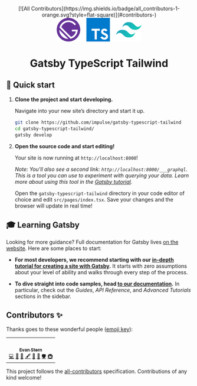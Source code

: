 <p align="center">
<!-- ALL-CONTRIBUTORS-BADGE:START - Do not remove or modify this section -->
[![All Contributors](https://img.shields.io/badge/all_contributors-1-orange.svg?style=flat-square)](#contributors-)
<!-- ALL-CONTRIBUTORS-BADGE:END -->
  <a href="https://gatsby-typescript-tailwind.netlify.com/">
    <img alt="Gatsby TypeScript Tailwind" src="./docs/logo.svg" width="230" />
  </a>
</p>
<h1 align="center">
Gatsby TypeScript Tailwind
</h1>

## 🚀 Quick start

1.  **Clone the project and start developing.**

    Navigate into your new site’s directory and start it up.

    ```zsh
    git clone https://github.com/impulse/gatsby-typescript-tailwind
    cd gatsby-typescript-tailwind/
    gatsby develop
    ```

1.  **Open the source code and start editing!**

    Your site is now running at `http://localhost:8000`!

    _Note: You'll also see a second link: _`http://localhost:8000/___graphql`_. This is a tool you can use to experiment with querying your data. Learn more about using this tool in the [Gatsby tutorial](https://www.gatsbyjs.org/tutorial/part-five/#introducing-graphiql)._

    Open the `gatsby-typescript-tailwind` directory in your code editor of choice and edit `src/pages/index.tsx`. Save your changes and the browser will update in real time!

## 🎓 Learning Gatsby

Looking for more guidance? Full documentation for Gatsby lives [on the website](https://www.gatsbyjs.org/). Here are some places to start:

- **For most developers, we recommend starting with our [in-depth tutorial for creating a site with Gatsby](https://www.gatsbyjs.org/tutorial/).** It starts with zero assumptions about your level of ability and walks through every step of the process.

- **To dive straight into code samples, head [to our documentation](https://www.gatsbyjs.org/docs/).** In particular, check out the _Guides_, _API Reference_, and _Advanced Tutorials_ sections in the sidebar.

## Contributors ✨

Thanks goes to these wonderful people ([emoji key](https://allcontributors.org/docs/en/emoji-key)):

<!-- ALL-CONTRIBUTORS-LIST:START - Do not remove or modify this section -->
<!-- prettier-ignore-start -->
<!-- markdownlint-disable -->
<table>
  <tr>
    <td align="center"><a href="https://www.machineservant.com/"><img src="https://avatars3.githubusercontent.com/u/264836?v=4?s=100" width="100px;" alt=""/><br /><sub><b>Evan Stern</b></sub></a><br /><a href="https://github.com/Machine-Servant/MachineServant-3.0/commits?author=evanstern" title="Code">💻</a> <a href="#blog-evanstern" title="Blogposts">📝</a> <a href="#business-evanstern" title="Business development">💼</a> <a href="#content-evanstern" title="Content">🖋</a> <a href="#design-evanstern" title="Design">🎨</a> <a href="#maintenance-evanstern" title="Maintenance">🚧</a> <a href="#security-evanstern" title="Security">🛡️</a> <a href="#infra-evanstern" title="Infrastructure (Hosting, Build-Tools, etc)">🚇</a></td>
  </tr>
</table>

<!-- markdownlint-restore -->
<!-- prettier-ignore-end -->

<!-- ALL-CONTRIBUTORS-LIST:END -->

This project follows the [all-contributors](https://github.com/all-contributors/all-contributors) specification. Contributions of any kind welcome!
